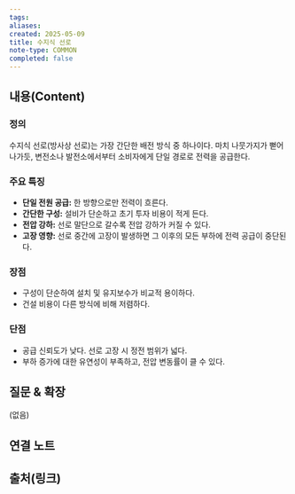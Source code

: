 ```yaml
---
tags:
aliases: 
created: 2025-05-09
title: 수지식 선로
note-type: COMMON
completed: false
---
```


## 내용(Content)
### 정의
수지식 선로(방사상 선로)는 가장 간단한 배전 방식 중 하나이다. 마치 나뭇가지가 뻗어 나가듯, 변전소나 발전소에서부터 소비자에게 단일 경로로 전력을 공급한다.

### 주요 특징
- **단일 전원 공급:** 한 방향으로만 전력이 흐른다.
- **간단한 구성:** 설비가 단순하고 초기 투자 비용이 적게 든다.
- **전압 강하:** 선로 말단으로 갈수록 전압 강하가 커질 수 있다.
- **고장 영향:** 선로 중간에 고장이 발생하면 그 이후의 모든 부하에 전력 공급이 중단된다.

### 장점
- 구성이 단순하여 설치 및 유지보수가 비교적 용이하다.
- 건설 비용이 다른 방식에 비해 저렴하다.

### 단점
- 공급 신뢰도가 낮다. 선로 고장 시 정전 범위가 넓다.
- 부하 증가에 대한 유연성이 부족하고, 전압 변동률이 클 수 있다.

## 질문 & 확장

(없음)

## 연결 노트

## 출처(링크)

